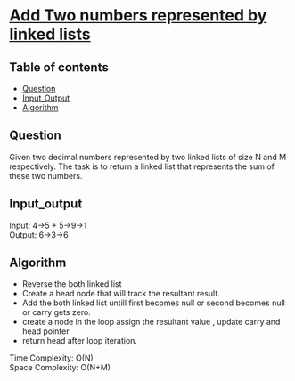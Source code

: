 # [Add Two numbers represented by linked lists](https://practice.geeksforgeeks.org/problems/add-two-numbers-represented-by-linked-lists/1)

## Table of contents

- [Question](#question)
- [Input_Output](#input_output)
- [Algorithm](#algorithm)

## Question
Given two decimal numbers represented by two linked lists of size N and M respectively. The task is to return a linked list that represents the sum of these two numbers.

## Input_output
Input: 4->5 + 5->9->1 </br>
Output: 6->3->6

## Algorithm
- Reverse the both linked list
- Create a head node that will track the resultant result.
- Add the both linked list untill first becomes null or second becomes null or carry gets zero.
- create a node in the loop assign the resultant value , update carry and head pointer
- return head after loop iteration.

Time Complexity: O(N)</br>
Space Complexity: O(N+M)